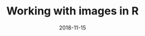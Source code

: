 ---
title: Working with images in R
dateStart: 2018-11-15T10:00:00
dateEnd: 2018-11-15T11:00:00
date: 2018-11-15
timezone: 'America/Los_Angeles'
blog: https://ropensci.org/blog/2018/10/24/commcall-nov2018/
description: 'Working with images in R, including audio and video. Jeroen Ooms will explain what images are, under the hood, and showcase several <a href="https://ropensci.org/packages/">rOpenSci packages</a> that form a modern toolkit for working with images in R, including <code>opencv</code>, <code>av</code>, <code>tesseract</code>, <code>magick</code> and <code>pdftools</code>.'
authors:
- name: Jeroen Ooms
  url: https://github.com/jeroen
  twitter: opencpu
  bio: rOpenSci postdoc and software engineer
- name: Dancing Banana
  url: https://github.com/ropensci/magick
  bio: Famous GIF
location: Comm call (teleconference)
attendees: 'All are welcome'
vimeo:
- id: 301405941
notes: https://docs.google.com/document/d/1QjtrNuh0Z5ikvx-rj9zx7O5L4rCMON4zUDv50paHAmM/edit?usp=sharing
deets: 'Join from PC, Mac, Linux, iOS or Android: https://berkeley.zoom.us/j/452082246 (requires app installation first time)

Or iPhone one-tap :

    US: +16465588656,,452082246# or +16699006833,,452082246#

Or Telephone:

    Dial(for higher quality, dial a number based on your current location):
        US: +1 646 558 8656 or +1 669 900 6833 or +1 877 369 0926 (Toll Free) or +1 877 853 5247 (Toll Free)
        Meeting ID: 452 082 246
    International numbers available: https://zoom.us/u/acUg5okWY

'
resources:
- url: https://jeroen.github.io/munster2018/
  name: Jeroen's slides
tags:
  - magick
  - tesseract
  - av
  - imaging
---